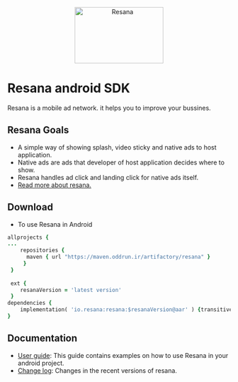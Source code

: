 
<p align="center">
  <img width="200" height="127" src="https://github.com/oddrun/resana-android-sdk-sample/blob/master/app/src/main/res/mipmap-mdpi/resana_logo.png" alt="Resana">
</p>

# Resana android SDK
Resana is a mobile ad network. it helps you to improve your bussines.



## Resana Goals
* A simple way of showing splash, video sticky and native ads to host application.
* Native ads are ads that developer of host application decides where to show.
* Resana handles ad click and landing click for native ads itself. <br /> 
* [Read more about resana.](http://resana.io)


## Download
* To use Resana in Android
```ruby
allprojects {
...
    repositories {
      maven { url "https://maven.oddrun.ir/artifactory/resana" }
     }
 }    
 
 ext {
    resanaVersion = 'latest version'
 }
dependencies {
    implementation( 'io.resana:resana:$resanaVersion@aar' ) {transitive = true}
}
```
## Documentation
* [User guide](https://github.com/oddrun/resana-android-sdk/blob/master/UserGuide.md): This guide contains examples on how to use Resana in your android project.
* [Change log](https://github.com/oddrun/resana-android-sdk/blob/master/ChangeLog.md): Changes in the recent versions of resana.

